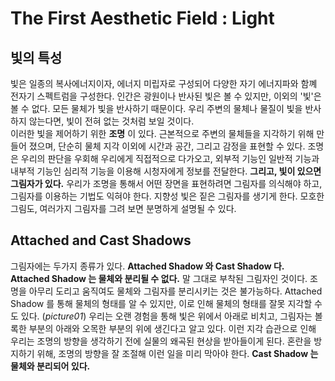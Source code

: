 # The First Aesthetic Field : Light
## 빛의 특성
빛은 일종의 복사에너지이자, 에너지 미립자로 구성되어 다양한 자기 에너지파와 함꼐 전자기 스펙트럼을 구성한다.
인간은 광원이나 반사된 빛은 볼 수 있지만, 이외의 '빛'은 볼 수 없다. 모든 물체가 빛을 반사하기 때문이다. 우리 주변의 물체나 물질이 빛을 반사하지 않는다면, 빛이 전혀 없는 것처럼 보일 것이다.    
이러한 빛을 제어하기 위한 __조명__ 이 있다. 근본적으로 주변의 물체들을 지각하기 위해 만들어 졌으며, 단순히 물체 지각 이외에 시간과 공간, 그리고 감정을 표현할 수 있다.
조명은 우리의 판단을 우회해 우리에게 직접적으로 다가오고, 외부적 기능인 일반적 기능과 내부적 기능인 심리적 기능을 이용해 시청자에게 정보를 전달한다.
__그리고, 빛이 있으면 그림자가 있다.__ 우리가 조명을 통해서 어떤 장면을 표현하려면 그림자를 의식해야 하고, 그림자를 이용하는 기법도 익혀야 한다.
지향성 빛은 짙은 그림자를 생기게 한다. 모호한 그림도, 여러가지 그림자를 그려 보면 분명하게 설명될 수 있다. 

## Attached and Cast Shadows
그림자에는 두가지 종류가 있다. __Attached Shadow 와 Cast Shadow 다.__
__Attached Shadow 는 물체와 분리될 수 없다.__ 말 그대로 부착된 그림자인 것이다. 조명을 아무리 도리고 움직여도 물체와 그림자를 분리시키는 것은 불가능하다.
Attached Shadow 를 통해 물체의 형태를 알 수 있지만, 이로 인해 물체의 형태를 잘못 지각할 수도 있다. (_picture01_)
우리는 오랜 경험을 통해 빛은 위에서 아래로 비치고, 그림자는 볼록한 부분의 아래와 오목한 부분의 위에 생긴다고 알고 있다.
이런 지각 습관으로 인해 우리는 조명의 방향을 생각하기 전에 실물의 왜곡된 현상을 받아들이게 된다. 혼란을 방지하기 위해, 조명의 방향을 잘 조절해 이런 일을 미리 막아야 한다.
__Cast Shadow 는 물체와 분리되어 있다.__ 
